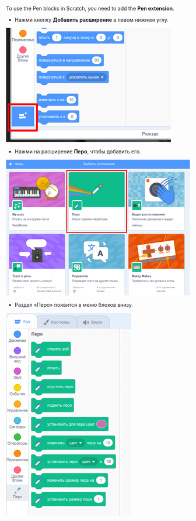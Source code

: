 To use the Pen blocks in Scratch, you need to add the **Pen extension**.

+ Нажми кнопку **Добавить расширение** в левом нижнем углу.

![выделенная кнопка добавления расширения](images/add-extension-annotated.png)

+ Нажми на расширение **Перо**, чтобы добавить его.

![выделенное расширение перо](images/click-pen-annotated.png)

+ Раздел «Перо» появится в меню блоков внизу.

![блоки расширения перо](images/pen-extension-blocks.png)